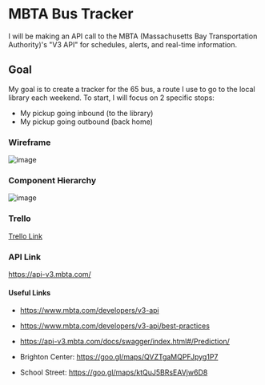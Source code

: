 # MBTA Bus Tracker
I will be making an API call to the MBTA (Massachusetts Bay Transportation Authority)'s "V3 API" for schedules, alerts, and real-time information.

## Goal
My goal is to create a tracker for the 65 bus, a route I use to go to the local library each weekend. To start, I will focus on 2 specific stops:
- My pickup going inbound (to the library)
- My pickup going outbound (back home)

### Wireframe 
![image](https://i.postimg.cc/d16pyvxX/Wireframe-65.png)

### Component Hierarchy
![image](https://i.postimg.cc/26rgy32h/Component-Hierarchy-Diagram.png)

### Trello
[Trello Link](https://trello.com/invite/b/RRxskEVu/ATTI8c48937456ad3796ddab152f149e532a98859F3C/transit-api "Trello Board Link")


### API Link
https://api-v3.mbta.com/

#### Useful Links
- https://www.mbta.com/developers/v3-api
- https://www.mbta.com/developers/v3-api/best-practices
- https://api-v3.mbta.com/docs/swagger/index.html#/Prediction/

- Brighton Center: https://goo.gl/maps/QVZTgaMQPFJpyg1P7
- School Street: https://goo.gl/maps/ktQuJ5BRsEAVjw6D8 